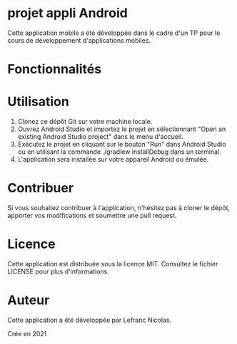 # projet appli Android

Cette application mobile a été développée dans le cadre d'un TP pour le cours de développement d'applications mobiles.

# Fonctionnalités


# Utilisation
1. Clonez ce dépôt Git sur votre machine locale.
2. Ouvrez Android Studio et importez le projet en sélectionnant "Open an existing Android Studio project" dans le menu d'accueil.
3. Exécutez le projet en cliquant sur le bouton "Run" dans Android Studio ou en utilisant la commande ./gradlew installDebug dans un terminal.
4. L'application sera installée sur votre appareil Android ou émulée.

# Contribuer
Si vous souhaitez contribuer à l'application, n'hésitez pas à cloner le dépôt, apporter vos modifications et soumettre une pull request.

# Licence
Cette application est distribuée sous la licence MIT. Consultez le fichier LICENSE pour plus d'informations.

# Auteur
Cette application a été développée par Lefranc Nicolas. 

Crée en 2021